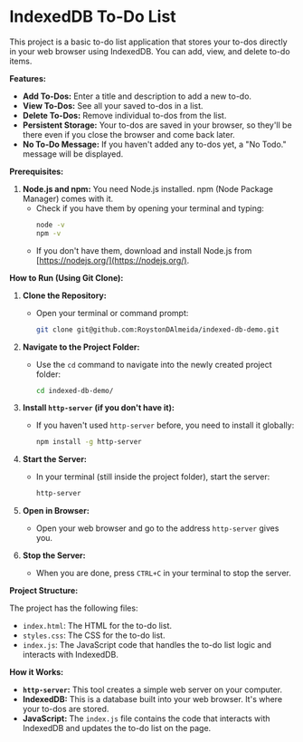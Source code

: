 # IndexedDB To-Do List

This project is a basic to-do list application that stores your to-dos directly in your web browser using IndexedDB. You can add, view, and delete to-do items.

**Features:**

*   **Add To-Dos:** Enter a title and description to add a new to-do.
*   **View To-Dos:** See all your saved to-dos in a list.
*   **Delete To-Dos:** Remove individual to-dos from the list.
*   **Persistent Storage:** Your to-dos are saved in your browser, so they'll be there even if you close the browser and come back later.
*   **No To-Do Message:** If you haven't added any to-dos yet, a "No Todo." message will be displayed.

**Prerequisites:**

1.  **Node.js and npm:** You need Node.js installed. npm (Node Package Manager) comes with it.
    *   Check if you have them by opening your terminal and typing:
        ```bash
        node -v
        npm -v
        ```
    *   If you don't have them, download and install Node.js from [https://nodejs.org/](https://nodejs.org/).

**How to Run (Using Git Clone):**

1.  **Clone the Repository:**
    *   Open your terminal or command prompt:
        ```bash
        git clone git@github.com:RoystonDAlmeida/indexed-db-demo.git
        ```

2.  **Navigate to the Project Folder:**
    *   Use the `cd` command to navigate into the newly created project folder:
        ```bash
        cd indexed-db-demo/
        ```

3.  **Install `http-server` (if you don't have it):**
    *   If you haven't used `http-server` before, you need to install it globally:
        ```bash
        npm install -g http-server
        ```

4.  **Start the Server:**
    *   In your terminal (still inside the project folder), start the server:
        ```bash
        http-server
        ```

5.  **Open in Browser:**
    *   Open your web browser and go to the address `http-server` gives you.

6.  **Stop the Server:**
    *   When you are done, press `CTRL+C` in your terminal to stop the server.

**Project Structure:**

The project has the following files:

*   `index.html`: The HTML for the to-do list.
*   `styles.css`: The CSS for the to-do list.
*   `index.js`: The JavaScript code that handles the to-do list logic and interacts with IndexedDB.

**How it Works:**

*   **`http-server`:** This tool creates a simple web server on your computer.
*   **IndexedDB:** This is a database built into your web browser. It's where your to-dos are stored.
*   **JavaScript:** The `index.js` file contains the code that interacts with IndexedDB and updates the to-do list on the page.